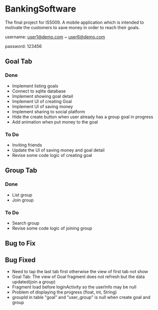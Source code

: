 # BankingSoftware
The final project for IS5009. A mobile application which is intended to motivate the customers to save money in order to reach their goals.

username: user1@demo.com ~ user6@demo.com

password: 123456

## Goal Tab
### Done
- Implement listing goals
- Connect to sqlite database
- Implement showing goal detail
- Implement UI of creating Goal
- Implement UI of saving money
- Implement sharing to social platform
- Hide the create button when user already has a group goal in progress
- Add animation when put money to the goal 

### To Do
- Inviting friends
- Update the UI of saving money and goal detail
- Revise some code logic of creating goal

## Group Tab
### Done
- List group
- Join group
### To Do
- Search group
- Revise some code logic of joining group
## Bug to Fix

 
## Bug Fixed
- Need to tap the last tab first otherwise the view of first tab not show
- Goal Tab: The view of Goal fragment does not refresh but the data updated(join a group)
- Fragment load before loginActivity so the userInfo may be null
- Problem of displaying the progress (float, int, String)
- groupId in table "goal" and "user_group" is null when create goal and group
